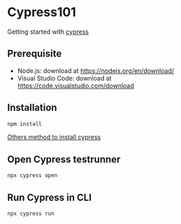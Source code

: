 # Cypress101
Getting started with [cypress](https://www.cypress.io/)

## Prerequisite
- Node.js: download at https://nodejs.org/en/download/
- Visual Studio Code: download at https://code.visualstudio.com/download

## Installation

```bash
npm install
```
[Others method to install cypress](https://docs.cypress.io/guides/getting-started/installing-cypress.html#System-requirements)

## Open Cypress testrunner
```bash
npx cypress open
```

## Run Cypress in CLI
```bash
npx cypress run
```
